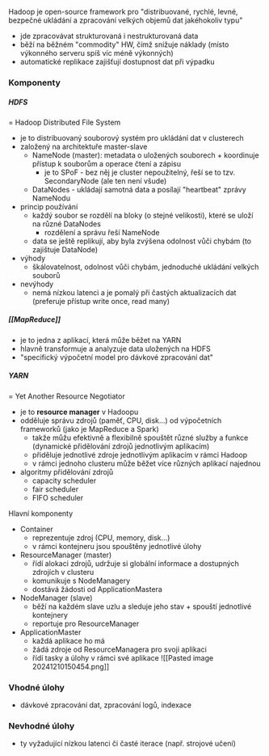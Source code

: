 Hadoop je open-source framework pro "distribuované, rychlé, levné, bezpečné ukládání a zpracování velkých objemů dat jakéhokoliv typu"
- jde zpracovávat strukturovaná i nestrukturovaná data
- běží na běžném "commodity" HW, čímž snižuje náklady (místo výkonného serveru spíš víc méně výkonných)
- automatické replikace zajišťují dostupnost dat při výpadku
### Komponenty
##### HDFS
= Hadoop Distributed File System
- je to distribuovaný souborový systém pro ukládání dat v clusterech
- založený na architektuře master-slave
	- NameNode (master): metadata o uložených souborech + koordinuje přístup k souborům a operace čtení a zápisu
		- je to SPoF - bez něj je cluster nepoužitelný, řeší se to tzv. SecondaryNode (ale ten není všude)
	- DataNodes - ukládají samotná data a posílají "heartbeat" zprávy NameNodu
- princip používání
	- každý soubor se rozdělí na bloky (o stejné velikosti), které se uloží na různé DataNodes
		- rozdělení a správu řeší NameNode
	- data se ještě replikují, aby byla zvýšena odolnost vůči chybám (to zajištuje DataNode)
- výhody
	- škálovatelnost, odolnost vůči chybám, jednoduché ukládání velkých souborů
- nevýhody
	- nemá nízkou latenci a je pomalý při častých aktualizacích dat (preferuje přístup write once, read many)
##### [[MapReduce]]
- je to jedna z aplikací, která může běžet na YARN
- hlavně transformuje a analyzuje data uložených na HDFS
- "specifický výpočetní model pro dávkové zpracování dat"
##### YARN
= Yet Another Resource Negotiator
- je to **resource manager** v Hadoopu
- odděluje správu zdrojů (paměť, CPU, disk...) od výpočetních frameworků (jako je MapReduce a Spark)
	- takže můžu efektivně a flexibilně spouštět různé služby a funkce (dynamické přidělování zdrojů jednotlivým aplikacím)
	- přiděluje jednotlivé zdroje jednotlivým aplikacím v rámci Hadoop
	- v rámci jednoho clusteru může běžet více různých aplikací najednou
- algoritmy přidělování zdrojů
	- capacity scheduler
	- fair scheduler
	- FIFO scheduler

Hlavní komponenty
- Container
	- reprezentuje zdroj (CPU, memory, disk...)
	- v rámci kontejneru jsou spouštěny jednotlivé úlohy
- ResourceManager (master)
	- řídí alokaci zdrojů, udržuje si globální informace a dostupných zdrojích v clusteru
	- komunikuje s NodeManagery
	- dostává žádosti od ApplicationMastera
- NodeManager (slave)
	- běží na každém slave uzlu a sleduje jeho stav + spouští jednotlivé kontejnery
	- reportuje pro ResourceManager
- ApplicationMaster
	- každá aplikace ho má
	- žádá zdroje od ResourceManagera pro svoji aplikaci
	- řídí tasky a úlohy v rámci své aplikace
![[Pasted image 20241210150454.png]]
### Vhodné úlohy
- dávkové zpracování dat, zpracování logů, indexace
### Nevhodné úlohy
- ty vyžadující nízkou latenci či časté iterace (např. strojové učení)